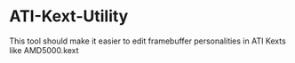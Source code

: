 ATI-Kext-Utility
================

This tool should make it easier to edit framebuffer personalities in ATI Kexts like AMD5000.kext

